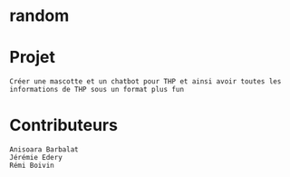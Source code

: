 # random

# Projet
	Créer une mascotte et un chatbot pour THP et ainsi avoir toutes les informations de THP sous un format plus fun

# Contributeurs

	Anisoara Barbalat
	Jérémie Edery
	Rémi Boivin
